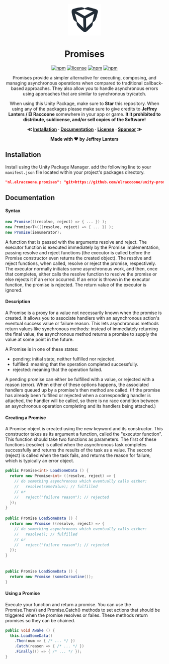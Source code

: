 <div align="center">

<img src="https://raw.githubusercontent.com/elraccoone/unity-promises/master/.github/WIKI/logo.jpg" height="100px"></br>

# Promises

[![npm](https://img.shields.io/badge/upm-1.1.0-232c37.svg?style=for-the-badge)]()
[![license](https://img.shields.io/badge/license-Custom-%23ecc531.svg?style=for-the-badge)](./LICENSE.md)
[![npm](https://img.shields.io/badge/sponsor-donate-E12C9A.svg?style=for-the-badge)](https://paypal.me/jeffreylanters)
[![npm](https://img.shields.io/github/stars/elraccoone/unity-promises.svg?style=for-the-badge)]()

Promises provide a simpler alternative for executing, composing, and managing asynchronous operations when compared to traditional callback-based approaches. They also allow you to handle asynchronous errors using approaches that are similar to synchronous try/catch.

When using this Unity Package, make sure to **Star** this repository. When using any of the packages please make sure to give credits to **Jeffrey Lanters / El Raccoone** somewhere in your app or game. **It it prohibited to distribute, sublicense, and/or sell copies of the Software!**

**&Lt;**
[**Installation**](#installation) &middot;
[**Documentation**](#documentation) &middot;
[**License**](./LICENSE.md) &middot;
[**Sponsor**](https://paypal.me/jeffreylanters)
**&Gt;**

**Made with &hearts; by Jeffrey Lanters**

</div>

## Installation

Install using the Unity Package Manager. add the following line to your `manifest.json` file located within your project's packages directory.

```json
"nl.elraccoone.promises": "git+https://github.com/elraccoone/unity-promises"
```

## Documentation

#### Syntax

```cs
new Promise(((resolve, reject) => { ... }) );
new Promise<T>(((resolve, reject) => { ... }) );
new Promise(ienumerator);
```

A function that is passed with the arguments resolve and reject. The executor function is executed immediately by the Promise implementation, passing resolve and reject functions (the executor is called before the Promise constructor even returns the created object). The resolve and reject functions, when called, resolve or reject the promise, respectively. The executor normally initiates some asynchronous work, and then, once that completes, either calls the resolve function to resolve the promise or else rejects it if an error occurred. If an error is thrown in the executor function, the promise is rejected. The return value of the executor is ignored.

#### Description

A Promise is a proxy for a value not necessarily known when the promise is created. It allows you to associate handlers with an asynchronous action's eventual success value or failure reason. This lets asynchronous methods return values like synchronous methods: instead of immediately returning the final value, the asynchronous method returns a promise to supply the value at some point in the future.

A Promise is in one of these states:

- pending: initial state, neither fulfilled nor rejected.
- fulfilled: meaning that the operation completed successfully.
- rejected: meaning that the operation failed.

A pending promise can either be fulfilled with a value, or rejected with a reason (error). When either of these options happens, the associated handlers queued up by a promise's then method are called. (If the promise has already been fulfilled or rejected when a corresponding handler is attached, the handler will be called, so there is no race condition between an asynchronous operation completing and its handlers being attached.)

#### Creating a Promise

A Promise object is created using the new keyword and its constructor. This constructor takes as its argument a function, called the "executor function". This function should take two functions as parameters. The first of these functions (resolve) is called when the asynchronous task completes successfully and returns the results of the task as a value. The second (reject) is called when the task fails, and returns the reason for failure, which is typically an error object.

```cs
public Promise<int> LoadSomeData () {
  return new Promise<int> ((resolve, reject) => {
    // do something asynchronous which eventually calls either:
    //   resolve(someValue); // fulfilled
    // or
    //   reject("failure reason"); // rejected
  });
}

public Promise LoadSomeData () {
  return new Promise ((resolve, reject) => {
    // do something asynchronous which eventually calls either:
    //   resolve(); // fulfilled
    // or
    //   reject("failure reason"); // rejected
  });
}


public Promise LoadSomeData () {
  return new Promise (someCoroutine());
}
```

#### Using a Promise

Execute your function and return a promise. You can use the Promise.Then() and Promise.Catch() methods to set actions that should be triggered when the promise resolves or failes. These methods return promises so they can be chained.

```cs
public void Awake () {
  this.LoadSomeData()
    .Then(num => { /* ... */ })
    .Catch(reason => { /* ... */ })
    .Finally(() => { /* ... */ });
}
```
